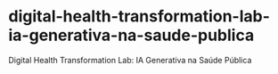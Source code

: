 # digital-health-transformation-lab-ia-generativa-na-saude-publica
Digital Health Transformation Lab: IA Generativa na Saúde Pública
